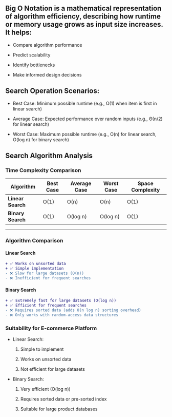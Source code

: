 ## Big O Notation is a mathematical representation of algorithm efficiency, describing how runtime or memory usage grows as input size increases. It helps:

- Compare algorithm performance

- Predict scalability

- Identify bottlenecks

- Make informed design decisions

## Search Operation Scenarios:

- Best Case: Minimum possible runtime (e.g., Ω(1) when item is first in linear search)

- Average Case: Expected performance over random inputs (e.g., Θ(n/2) for linear search)

- Worst Case: Maximum possible runtime (e.g., O(n) for linear search, O(log n) for binary search)

## Search Algorithm Analysis

### Time Complexity Comparison

| Algorithm       | Best Case | Average Case | Worst Case | Space Complexity |
|-----------------|-----------|--------------|------------|------------------|
| **Linear Search** | O(1)      | O(n)         | O(n)       | O(1)            |
| **Binary Search** | O(1)      | O(log n)     | O(log n)   | O(1)            |

---

### Algorithm Comparison

#### Linear Search
```diff
+ ✅ Works on unsorted data
+ ✅ Simple implementation
- ❌ Slow for large datasets (O(n))
- ❌ Inefficient for frequent searches
```
#### Binary Search
```diff
+ ✅ Extremely fast for large datasets (O(log n))
+ ✅ Efficient for frequent searches
- ❌ Requires sorted data (adds O(n log n) sorting overhead)
- ❌ Only works with random-access data structures
```
### Suitability for E-commerce Platform

- Linear Search:

    1. Simple to implement

    2. Works on unsorted data

    3. Not efficient for large datasets

- Binary Search:

    1. Very efficient (O(log n))

    2. Requires sorted data or pre-sorted index

    3. Suitable for large product databases
